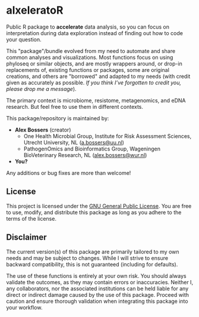 # alxeleratoR

Public R package to **accelerate** data analysis, so you can focus on interpretation during data exploration instead of finding out how to code your question.  

This "package"/bundle evolved from my need to automate and share common analyses and visualizations. Most functions focus on using phyloseq or similar objects, and are mostly wrappers around, or drop-in replacements of, existing functions or packages, some are original creations, and others are "borrowed" and adapted to my needs (with credit given as accurately as possible. *If you think I’ve forgotten to credit you, please drop me a message*).  

The primary context is microbiome, resistome, metagenomics, and eDNA research. But feel free to use them in different contexts.

This package/repository is maintained by:  
* **Alex Bossers** (creator)  
  + One Health Microbial Group, Institute for Risk Assessment Sciences, Utrecht University, NL ([a.bossers@uu.nl](mailto:a.bossers@uu.nl))  
  + PathogenOmics and Bioinformatics Group, Wageningen BioVeterinary Research, NL ([alex.bossers@wur.nl](mailto:alex.bossers@wur.nl))  
* **You?**  

Any additions or bug fixes are more than welcome!  

## License
This project is licensed under the [GNU General Public License](https://www.gnu.org/licenses/gpl-3.0.html). You are free to use, modify, and distribute this package as long as you adhere to the terms of the license.  

## Disclaimer
The current version(s) of this package are primarily tailored to my own needs and may be subject to changes. While I will strive to ensure backward compatibility, this is not guaranteed (including for defaults).  

The use of these functions is entirely at your own risk. You should always validate the outcomes, as they may contain errors or inaccuracies. Neither I, any collaborators, nor the associated institutions can be held liable for any direct or indirect damage caused by the use of this package. Proceed with caution and ensure thorough validation when integrating this package into your workflow.  
